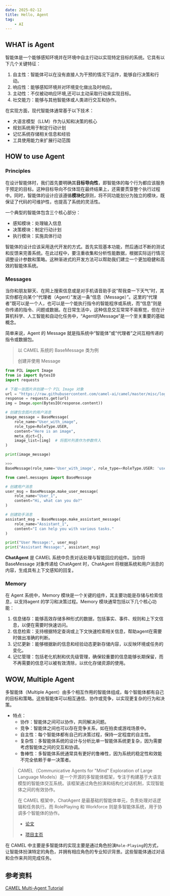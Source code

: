 ```yaml
---
date: 2025-02-12
title: Hello, Agent
tag:
    - AI
---
```


## WHAT is Agent

智能体是一个能够感知环境并在环境中自主行动以实现特定目标的系统。它具有以下几个关键特征：
1. 自主性：智能体可以在没有直接人为干预的情况下运作，能够自行决策和行动。
2. 响应性：能够感知环境并对环境变化做出及时响应。
3. 主动性：不仅被动响应环境,还可以主动采取行动来实现目标。
4. 社交能力：能够与其他智能体或人类进行交互和协作。

在实现方面，现代智能体通常基于以下技术：
- 大语言模型（LLM）作为认知和决策的核心
- 规划系统用于制定行动计划
- 记忆系统存储相关信息和经验
- 工具使用能力来扩展行动范围

## HOW to use Agent

### Principles

在设计智能体时，我们首先要明确其**目标导向性**，即智能体的每个行为都应该服务于预定的目标。这种目标导向不仅体现在最终结果上，还需要贯穿整个执行过程中。同时，智能体的设计应该遵循**模块化**原则，将不同功能划分为独立的模块，既保证了代码的可维护性，也提高了系统的灵活性。

一个典型的智能体包含三个核心部分：
- 感知模块：处理输入信息
- 决策模块：制定行动计划
- 执行模块：实施具体行动

智能体的设计应该采用迭代开发的方式。首先实现基本功能，然后通过不断的测试和反馈来完善系统。在此过程中，要注重收集和分析性能数据，根据实际运行情况调整设计参数和策略。这种渐进式的开发方法可以帮助我们建立一个更加稳健和高效的智能体系统。

### Messages

当你和朋友聊天、在网上搜索信息或是对手机语音助手说“帮我查一下天气”时，其实你都在向某个“代理者（Agent）”发送一条“信息（Message）”。这里的“代理者”既可以是一个人，也可以是一个能执行指令的智能程序或系统，而“信息”则是你传递的指令、问题或数据。在日常生活中，这种信息交互常常不易察觉，但在计算机科学、人工智能和自动化任务中，“Agent的Message”是一个至关重要的基础概念。

简单来说，Agent 的 Message 就是指系统中“智能体”或“代理者”之间互相传递的指令或数据包。

> 以 CAMEL 系统的 BaseMessage 类为例
> 
> 创建并使用 Message

```python
from PIL import Image
from io import BytesIO
import requests

# 下载一张图片并创建一个 PIL Image 对象
url = "https://raw.githubusercontent.com/camel-ai/camel/master/misc/logo_light.png"
response = requests.get(url)
img = Image.open(BytesIO(response.content))

# 创建包含图片的用户消息
image_message = BaseMessage(
    role_name="User_with_image",
    role_type=RoleType.USER,
    content="Here is an image",
    meta_dict={},
    image_list=[img]  # 将图片列表作为参数传入
)

print(image_message)

>>>
BaseMessage(role_name='User_with_image', role_type=<RoleType.USER: 'user'>, meta_dict={}, content='Here is an image', video_bytes=None, image_list=[<PIL.PngImagePlugin.PngImageFile image mode=RGBA size=3520x720 at 0x1DDFF8E88F0>], image_detail='auto', video_detail='low', parsed=None)
```

```python
from camel.messages import BaseMessage

# 创建用户消息
user_msg = BaseMessage.make_user_message(
    role_name="User_1",
    content="Hi, what can you do?"
)

# 创建助手消息
assistant_msg = BaseMessage.make_assistant_message(
    role_name="Assistant_1",
    content="I can help you with various tasks."
)

print("User Message:", user_msg)
print("Assistant Message:", assistant_msg)
```

**ChatAgent** 是 CAMEL 系统中负责对话处理与智能回应的组件。当你将 BaseMessage 对象传递给 ChatAgent 时，ChatAgent 将根据系统和用户消息的内容，生成具有上下文感知的回复。

### Memory

在 Agent 系统中，Memory 模块是一个关键的组件，其主要功能是存储与检索信息，以支持agent 的学习和决策过程。Memory 模块通常包括以下几个核心功能：

1. 信息储存：能够高效存储多种形式的数据，包括事实、事件、规则和上下文信息，以便在需要时快速访问。
2. 信息检索：支持根据特定查询或上下文快速检索相关信息，帮助agent在需要时做出准确的判断。
3. 记忆更新：能够根据新的信息和经验动态更新存储内容，以反映环境或任务的变化。
4. 记忆管理：包括老化机制和优先级管理，确保较重要的信息能够长期保留，而不再需要的信息可以被有效清除，以优化存储资源的使用。

## WOW, Multiple Agent

多智能体（Multiple Agent）由多个相互作用的智能体组成，每个智能体都有自己的目标和策略。这些智能体可以相互通信、协作或竞争，以实现更复杂的行为和决策。

- 特点：
    - 协作：智能体之间可以协作，共同解决问题。
    - 竞争：智能体之间也可以存在竞争关系，如在拍卖或游戏场景中。
    - 自主性：每个智能体都有自己的决策过程，保持一定程度的自主性。
    - 复杂性：多智能体系统的设计与分析比单一智能体系统更复杂，因为需要考虑智能体之间的交互和协调。
    - 鲁棒性：多智能体系统通常具有更好的鲁棒性，因为系统的稳定性和效能不完全依赖于单一决策者。 

> CAMEL（Communicative Agents for "Mind" Exploration of Large Language Models）是一个开源的多智能体框架，专注于构建基于大语言模型的智能体交互系统。该框架通过角色扮演和结构化对话机制，实现智能体之间的有效协作。
> 
> 在 CAMEL 框架中，ChatAgent 是最基础的智能体单元，负责处理对话逻辑和任务执行。而 RolePlaying 和 Workforce 则是多智能体系统，用于协调多个智能体的协作。
> 
> - [论文](https://ghli.org/camel.pdf)
>
> - [项目主页](https://www.camel-ai.org/) 

在 CAMEL 中主要是多智能体的实现主要是通过角色扮演`Role-Playing`的方式，让智能体扮演特定的角色，并拥有相应角色的专业知识背景。这些智能体通过对话和合作来共同完成任务。

## 参考资料

[CAMEL Multi-Agent Tutorial](https://fmhw1n4zpn.feishu.cn/docx/AF4XdOZpIo6TOaxzDK8cxInNnCe)